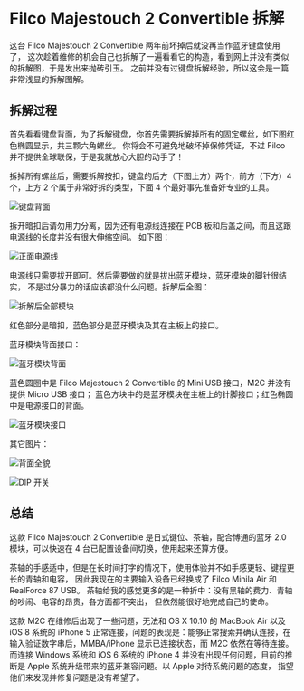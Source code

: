 # Filco Majestouch 2 Convertible 拆解

这台 Filco Majestouch 2 Convertible 两年前坏掉后就没再当作蓝牙键盘使用了，
这次趁着维修的机会自己也拆解了一遍看看它的构造，看到网上并没有类似的拆解图，于是发出来抛砖引玉。
之前并没有过键盘拆解经验，所以这会是一篇非常浅显的拆解图解。


## 拆解过程

首先看看键盘背面，为了拆解键盘，你首先需要拆解掉所有的固定螺丝，如下图红色椭圆显示，共三颗六角螺丝。
你将会不可避免地破坏掉保修凭证，不过 Filco 并不提供全球联保，于是我就放心大胆的动手了！

拆掉所有螺丝后，需要拆解按扣，键盘的后方（下图上方）两个，前方（下方）4 个，上方 2
个属于非常好拆的类型，下面 4 个最好事先准备好专业的工具。

![键盘背面](/images/keyboards/m2c-back.jpg)

拆开暗扣后请勿用力分离，因为还有电源线连接在 PCB 板和后盖之间，而且这跟电源线的长度并没有很大伸缩空间。
如下图：

![正面电源线](/images/keyboards/m2c-front.jpg)

电源线只需要拔开即可。然后需要做的就是拔出蓝牙模块，蓝牙模块的脚针很结实，
不是过分暴力的话应该都没什么问题。拆解后全图：

![拆解后全部模块](/images/keyboards/m2c-full.jpg)

红色部分是暗扣，蓝色部分是蓝牙模块及其在主板上的接口。

蓝牙模块背面接口：

![蓝牙模块背面](/images/keyboards/m2c-main-chip.jpg)

蓝色圆圈中是 Filco Majestouch 2 Convertible 的 Mini USB 接口，M2C 并没有提供 Micro USB 接口；
蓝色方块中的是蓝牙模块在主板上的针脚接口；红色椭圆中是电源接口的背面。

![蓝牙模块接口](/images/keyboards/m2c-interface.jpg)

其它图片：

![背面全貌](/images/keyboards/m2c-full-back.jpg)

![DIP 开关](/images/keyboards/m2c-dip.jpg)


## 总结

这款 Filco Majestouch 2 Convertible 是日式键位、茶轴，配合博通的蓝牙 2.0 模块，可以快速在
4 台已配置设备间切换，使用起来还算方便。

茶轴的手感适中，但是在长时间打字的情况下，使用体验并不如手感更轻、键程更长的青轴和电容，
因此我现在的主要输入设备已经换成了 Filco Minila Air 和 RealForce 87 USB。
茶轴给我的感觉更多的是一种折中：没有黑轴的费力、青轴的吵闹、电容的昂贵，各方面都不突出，
但依然能很好地完成自己的使命。

这款 M2C 在维修后出现了一些问题，无法和 OS X 10.10 的 MacBook Air 以及 iOS 8 系统的 iPhone 5
正常连接，问题的表现是：能够正常搜索并确认连接，在输入验证数字串后，MMBA/iPhone
显示已连接状态，而 M2C 依然在等待连接。而连接 Windows 系统和 iOS 6 系统的 iPhone 4
并没有出现任何问题，目前的推断是 Apple 系统升级带来的蓝牙兼容问题。以 Apple 对待系统问题的态度，
指望他们来发现并修复问题是没有希望了。

